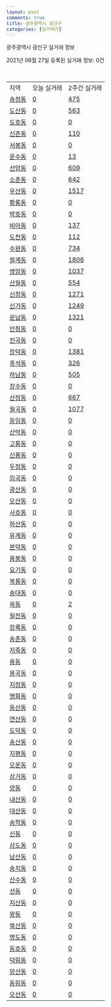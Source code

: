 ```yaml
---
layout: post
comments: true
title: 광주광역시 광산구
categories: [실거래가]
---
```


광주광역시 광산구 실거래 정보

2021년 06월 27일 등록된 실거래 정보: 0건

<script type="text/javascript">
  google.charts.load('current', {'packages':['corechart']});
  google.charts.setOnLoadCallback(drawChart);

  function drawChart() {
    var data = google.visualization.arrayToDataTable([['거래일', '매매', '전월세', '전매'], ['2020-06', 116, 62, 21], ['2020-07', 652, 820, 44], ['2020-08', 645, 684, 32], ['2020-09', 732, 495, 35], ['2020-10', 939, 553, 68], ['2020-11', 1229, 677, 99], ['2020-12', 951, 540, 38], ['2021-01', 531, 671, 110], ['2021-02', 449, 510, 33], ['2021-03', 671, 568, 33], ['2021-04', 613, 557, 51], ['2021-05', 686, 543, 46], ['2021-06', 293, 307, 4]]);

    var options = {
      title: '최근 유형별 거래량 추이',
      legend: { position: 'bottom' }
    };

    var chart = new google.visualization.LineChart(document.getElementById('columnchart_material'));
    chart.draw(data, (options));
  }
</script>

<div id="columnchart_material" style="width: 450px; margin-left: -35px"></div>
<br>
<table class="sortable">
  <tr>
    <td>지역</td>
    <td>오늘 실거래</td>
    <td>2주간 실거래</td>
  </tr>

  
  <tr class="item">
    <td><a href="2920010100.html">송정동</a></td>
    <td><a href="2920010100.html">0</a></td>
    <td><a href="2920010100.html">475</a></td>
  </tr>
    

  <tr class="item">
    <td><a href="2920010200.html">도산동</a></td>
    <td><a href="2920010200.html">0</a></td>
    <td><a href="2920010200.html">563</a></td>
  </tr>
    

  <tr class="item">
    <td><a href="2920010300.html">도호동</a></td>
    <td><a href="2920010300.html">0</a></td>
    <td><a href="2920010300.html">0</a></td>
  </tr>
    

  <tr class="item">
    <td><a href="2920010400.html">신촌동</a></td>
    <td><a href="2920010400.html">0</a></td>
    <td><a href="2920010400.html">110</a></td>
  </tr>
    

  <tr class="item">
    <td><a href="2920010500.html">서봉동</a></td>
    <td><a href="2920010500.html">0</a></td>
    <td><a href="2920010500.html">0</a></td>
  </tr>
    

  <tr class="item">
    <td><a href="2920010600.html">운수동</a></td>
    <td><a href="2920010600.html">0</a></td>
    <td><a href="2920010600.html">13</a></td>
  </tr>
    

  <tr class="item">
    <td><a href="2920010700.html">선암동</a></td>
    <td><a href="2920010700.html">0</a></td>
    <td><a href="2920010700.html">609</a></td>
  </tr>
    

  <tr class="item">
    <td><a href="2920010800.html">소촌동</a></td>
    <td><a href="2920010800.html">0</a></td>
    <td><a href="2920010800.html">642</a></td>
  </tr>
    

  <tr class="item">
    <td><a href="2920010900.html">우산동</a></td>
    <td><a href="2920010900.html">0</a></td>
    <td><a href="2920010900.html">1517</a></td>
  </tr>
    

  <tr class="item">
    <td><a href="2920011000.html">황룡동</a></td>
    <td><a href="2920011000.html">0</a></td>
    <td><a href="2920011000.html">0</a></td>
  </tr>
    

  <tr class="item">
    <td><a href="2920011100.html">박호동</a></td>
    <td><a href="2920011100.html">0</a></td>
    <td><a href="2920011100.html">0</a></td>
  </tr>
    

  <tr class="item">
    <td><a href="2920011200.html">비아동</a></td>
    <td><a href="2920011200.html">0</a></td>
    <td><a href="2920011200.html">137</a></td>
  </tr>
    

  <tr class="item">
    <td><a href="2920011300.html">도천동</a></td>
    <td><a href="2920011300.html">0</a></td>
    <td><a href="2920011300.html">112</a></td>
  </tr>
    

  <tr class="item">
    <td><a href="2920011400.html">수완동</a></td>
    <td><a href="2920011400.html">0</a></td>
    <td><a href="2920011400.html">734</a></td>
  </tr>
    

  <tr class="item">
    <td><a href="2920011500.html">월계동</a></td>
    <td><a href="2920011500.html">0</a></td>
    <td><a href="2920011500.html">1806</a></td>
  </tr>
    

  <tr class="item">
    <td><a href="2920011600.html">쌍암동</a></td>
    <td><a href="2920011600.html">0</a></td>
    <td><a href="2920011600.html">1037</a></td>
  </tr>
    

  <tr class="item">
    <td><a href="2920011700.html">산월동</a></td>
    <td><a href="2920011700.html">0</a></td>
    <td><a href="2920011700.html">554</a></td>
  </tr>
    

  <tr class="item">
    <td><a href="2920011800.html">신창동</a></td>
    <td><a href="2920011800.html">0</a></td>
    <td><a href="2920011800.html">1271</a></td>
  </tr>
    

  <tr class="item">
    <td><a href="2920011900.html">신가동</a></td>
    <td><a href="2920011900.html">0</a></td>
    <td><a href="2920011900.html">1249</a></td>
  </tr>
    

  <tr class="item">
    <td><a href="2920012000.html">운남동</a></td>
    <td><a href="2920012000.html">0</a></td>
    <td><a href="2920012000.html">1321</a></td>
  </tr>
    

  <tr class="item">
    <td><a href="2920012100.html">안청동</a></td>
    <td><a href="2920012100.html">0</a></td>
    <td><a href="2920012100.html">0</a></td>
  </tr>
    

  <tr class="item">
    <td><a href="2920012200.html">진곡동</a></td>
    <td><a href="2920012200.html">0</a></td>
    <td><a href="2920012200.html">0</a></td>
  </tr>
    

  <tr class="item">
    <td><a href="2920012300.html">장덕동</a></td>
    <td><a href="2920012300.html">0</a></td>
    <td><a href="2920012300.html">1381</a></td>
  </tr>
    

  <tr class="item">
    <td><a href="2920012400.html">흑석동</a></td>
    <td><a href="2920012400.html">0</a></td>
    <td><a href="2920012400.html">326</a></td>
  </tr>
    

  <tr class="item">
    <td><a href="2920012500.html">하남동</a></td>
    <td><a href="2920012500.html">0</a></td>
    <td><a href="2920012500.html">505</a></td>
  </tr>
    

  <tr class="item">
    <td><a href="2920012600.html">장수동</a></td>
    <td><a href="2920012600.html">0</a></td>
    <td><a href="2920012600.html">0</a></td>
  </tr>
    

  <tr class="item">
    <td><a href="2920012700.html">산정동</a></td>
    <td><a href="2920012700.html">0</a></td>
    <td><a href="2920012700.html">667</a></td>
  </tr>
    

  <tr class="item">
    <td><a href="2920012800.html">월곡동</a></td>
    <td><a href="2920012800.html">0</a></td>
    <td><a href="2920012800.html">1077</a></td>
  </tr>
    

  <tr class="item">
    <td><a href="2920012900.html">등임동</a></td>
    <td><a href="2920012900.html">0</a></td>
    <td><a href="2920012900.html">0</a></td>
  </tr>
    

  <tr class="item">
    <td><a href="2920013000.html">산막동</a></td>
    <td><a href="2920013000.html">0</a></td>
    <td><a href="2920013000.html">0</a></td>
  </tr>
    

  <tr class="item">
    <td><a href="2920013100.html">고룡동</a></td>
    <td><a href="2920013100.html">0</a></td>
    <td><a href="2920013100.html">0</a></td>
  </tr>
    

  <tr class="item">
    <td><a href="2920013200.html">신룡동</a></td>
    <td><a href="2920013200.html">0</a></td>
    <td><a href="2920013200.html">0</a></td>
  </tr>
    

  <tr class="item">
    <td><a href="2920013300.html">두정동</a></td>
    <td><a href="2920013300.html">0</a></td>
    <td><a href="2920013300.html">0</a></td>
  </tr>
    

  <tr class="item">
    <td><a href="2920013400.html">임곡동</a></td>
    <td><a href="2920013400.html">0</a></td>
    <td><a href="2920013400.html">0</a></td>
  </tr>
    

  <tr class="item">
    <td><a href="2920013500.html">광산동</a></td>
    <td><a href="2920013500.html">0</a></td>
    <td><a href="2920013500.html">0</a></td>
  </tr>
    

  <tr class="item">
    <td><a href="2920013600.html">오산동</a></td>
    <td><a href="2920013600.html">0</a></td>
    <td><a href="2920013600.html">0</a></td>
  </tr>
    

  <tr class="item">
    <td><a href="2920013700.html">사호동</a></td>
    <td><a href="2920013700.html">0</a></td>
    <td><a href="2920013700.html">0</a></td>
  </tr>
    

  <tr class="item">
    <td><a href="2920013800.html">하산동</a></td>
    <td><a href="2920013800.html">0</a></td>
    <td><a href="2920013800.html">0</a></td>
  </tr>
    

  <tr class="item">
    <td><a href="2920013900.html">유계동</a></td>
    <td><a href="2920013900.html">0</a></td>
    <td><a href="2920013900.html">0</a></td>
  </tr>
    

  <tr class="item">
    <td><a href="2920014000.html">본덕동</a></td>
    <td><a href="2920014000.html">0</a></td>
    <td><a href="2920014000.html">0</a></td>
  </tr>
    

  <tr class="item">
    <td><a href="2920014100.html">용봉동</a></td>
    <td><a href="2920014100.html">0</a></td>
    <td><a href="2920014100.html">0</a></td>
  </tr>
    

  <tr class="item">
    <td><a href="2920014200.html">요기동</a></td>
    <td><a href="2920014200.html">0</a></td>
    <td><a href="2920014200.html">0</a></td>
  </tr>
    

  <tr class="item">
    <td><a href="2920014300.html">복룡동</a></td>
    <td><a href="2920014300.html">0</a></td>
    <td><a href="2920014300.html">0</a></td>
  </tr>
    

  <tr class="item">
    <td><a href="2920014400.html">송대동</a></td>
    <td><a href="2920014400.html">0</a></td>
    <td><a href="2920014400.html">0</a></td>
  </tr>
    

  <tr class="item">
    <td><a href="2920014500.html">옥동</a></td>
    <td><a href="2920014500.html">0</a></td>
    <td><a href="2920014500.html">2</a></td>
  </tr>
    

  <tr class="item">
    <td><a href="2920014600.html">월전동</a></td>
    <td><a href="2920014600.html">0</a></td>
    <td><a href="2920014600.html">0</a></td>
  </tr>
    

  <tr class="item">
    <td><a href="2920014700.html">장록동</a></td>
    <td><a href="2920014700.html">0</a></td>
    <td><a href="2920014700.html">0</a></td>
  </tr>
    

  <tr class="item">
    <td><a href="2920014800.html">송촌동</a></td>
    <td><a href="2920014800.html">0</a></td>
    <td><a href="2920014800.html">0</a></td>
  </tr>
    

  <tr class="item">
    <td><a href="2920014900.html">지죽동</a></td>
    <td><a href="2920014900.html">0</a></td>
    <td><a href="2920014900.html">0</a></td>
  </tr>
    

  <tr class="item">
    <td><a href="2920015000.html">용동</a></td>
    <td><a href="2920015000.html">0</a></td>
    <td><a href="2920015000.html">0</a></td>
  </tr>
    

  <tr class="item">
    <td><a href="2920015100.html">용곡동</a></td>
    <td><a href="2920015100.html">0</a></td>
    <td><a href="2920015100.html">0</a></td>
  </tr>
    

  <tr class="item">
    <td><a href="2920015200.html">지정동</a></td>
    <td><a href="2920015200.html">0</a></td>
    <td><a href="2920015200.html">0</a></td>
  </tr>
    

  <tr class="item">
    <td><a href="2920015300.html">명화동</a></td>
    <td><a href="2920015300.html">0</a></td>
    <td><a href="2920015300.html">0</a></td>
  </tr>
    

  <tr class="item">
    <td><a href="2920015400.html">동산동</a></td>
    <td><a href="2920015400.html">0</a></td>
    <td><a href="2920015400.html">0</a></td>
  </tr>
    

  <tr class="item">
    <td><a href="2920015500.html">연산동</a></td>
    <td><a href="2920015500.html">0</a></td>
    <td><a href="2920015500.html">0</a></td>
  </tr>
    

  <tr class="item">
    <td><a href="2920015600.html">도덕동</a></td>
    <td><a href="2920015600.html">0</a></td>
    <td><a href="2920015600.html">0</a></td>
  </tr>
    

  <tr class="item">
    <td><a href="2920015700.html">송산동</a></td>
    <td><a href="2920015700.html">0</a></td>
    <td><a href="2920015700.html">0</a></td>
  </tr>
    

  <tr class="item">
    <td><a href="2920015800.html">지평동</a></td>
    <td><a href="2920015800.html">0</a></td>
    <td><a href="2920015800.html">0</a></td>
  </tr>
    

  <tr class="item">
    <td><a href="2920015900.html">오운동</a></td>
    <td><a href="2920015900.html">0</a></td>
    <td><a href="2920015900.html">0</a></td>
  </tr>
    

  <tr class="item">
    <td><a href="2920016000.html">삼거동</a></td>
    <td><a href="2920016000.html">0</a></td>
    <td><a href="2920016000.html">0</a></td>
  </tr>
    

  <tr class="item">
    <td><a href="2920016100.html">양동</a></td>
    <td><a href="2920016100.html">0</a></td>
    <td><a href="2920016100.html">0</a></td>
  </tr>
    

  <tr class="item">
    <td><a href="2920016200.html">내산동</a></td>
    <td><a href="2920016200.html">0</a></td>
    <td><a href="2920016200.html">0</a></td>
  </tr>
    

  <tr class="item">
    <td><a href="2920016300.html">대산동</a></td>
    <td><a href="2920016300.html">0</a></td>
    <td><a href="2920016300.html">0</a></td>
  </tr>
    

  <tr class="item">
    <td><a href="2920016400.html">송학동</a></td>
    <td><a href="2920016400.html">0</a></td>
    <td><a href="2920016400.html">0</a></td>
  </tr>
    

  <tr class="item">
    <td><a href="2920016500.html">신동</a></td>
    <td><a href="2920016500.html">0</a></td>
    <td><a href="2920016500.html">0</a></td>
  </tr>
    

  <tr class="item">
    <td><a href="2920016600.html">삼도동</a></td>
    <td><a href="2920016600.html">0</a></td>
    <td><a href="2920016600.html">0</a></td>
  </tr>
    

  <tr class="item">
    <td><a href="2920016700.html">남산동</a></td>
    <td><a href="2920016700.html">0</a></td>
    <td><a href="2920016700.html">0</a></td>
  </tr>
    

  <tr class="item">
    <td><a href="2920016800.html">송치동</a></td>
    <td><a href="2920016800.html">0</a></td>
    <td><a href="2920016800.html">0</a></td>
  </tr>
    

  <tr class="item">
    <td><a href="2920016900.html">산수동</a></td>
    <td><a href="2920016900.html">0</a></td>
    <td><a href="2920016900.html">0</a></td>
  </tr>
    

  <tr class="item">
    <td><a href="2920017000.html">선동</a></td>
    <td><a href="2920017000.html">0</a></td>
    <td><a href="2920017000.html">0</a></td>
  </tr>
    

  <tr class="item">
    <td><a href="2920017100.html">지산동</a></td>
    <td><a href="2920017100.html">0</a></td>
    <td><a href="2920017100.html">0</a></td>
  </tr>
    

  <tr class="item">
    <td><a href="2920017200.html">왕동</a></td>
    <td><a href="2920017200.html">0</a></td>
    <td><a href="2920017200.html">0</a></td>
  </tr>
    

  <tr class="item">
    <td><a href="2920017300.html">북산동</a></td>
    <td><a href="2920017300.html">0</a></td>
    <td><a href="2920017300.html">0</a></td>
  </tr>
    

  <tr class="item">
    <td><a href="2920017400.html">명도동</a></td>
    <td><a href="2920017400.html">0</a></td>
    <td><a href="2920017400.html">0</a></td>
  </tr>
    

  <tr class="item">
    <td><a href="2920017500.html">동호동</a></td>
    <td><a href="2920017500.html">0</a></td>
    <td><a href="2920017500.html">0</a></td>
  </tr>
    

  <tr class="item">
    <td><a href="2920017600.html">덕림동</a></td>
    <td><a href="2920017600.html">0</a></td>
    <td><a href="2920017600.html">0</a></td>
  </tr>
    

  <tr class="item">
    <td><a href="2920017700.html">양산동</a></td>
    <td><a href="2920017700.html">0</a></td>
    <td><a href="2920017700.html">0</a></td>
  </tr>
    

  <tr class="item">
    <td><a href="2920017800.html">동림동</a></td>
    <td><a href="2920017800.html">0</a></td>
    <td><a href="2920017800.html">0</a></td>
  </tr>
    

  <tr class="item">
    <td><a href="2920020200.html">오선동</a></td>
    <td><a href="2920020200.html">0</a></td>
    <td><a href="2920020200.html">0</a></td>
  </tr>
    


</table>


    